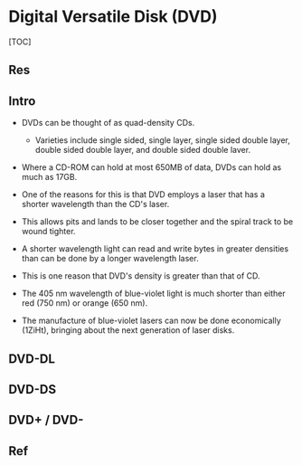# Digital Versatile Disk (DVD)

[TOC]



## Res


## Intro
- DVDs can be thought of as quad-density CDs.
	- Varieties include single sided, single layer, single sided double layer, double sided double layer, and double sided double laver.

- Where a CD-ROM can hold at most 650MB of data, DVDs can hold as much as 17GB.

- ﻿﻿One of the reasons for this is that DVD employs a laser that has a shorter wavelength than the CD's laser.

- ﻿﻿This allows pits and lands to be closer together and the spiral track to be wound tighter.


- ﻿﻿A shorter wavelength light can read and write bytes in greater densities than can be done by a longer wavelength laser.
- ﻿﻿This is one reason that DVD's density is greater than that of CD.
- ﻿﻿The 405 nm wavelength of blue-violet light is much shorter than either red (750 nm) or orange (650 nm).
- ﻿﻿The manufacture of blue-violet lasers can now be done economically (1ZiHt), bringing about the next generation of laser disks.



## DVD-DL

## DVD-DS

## DVD+ / DVD-


## Ref

